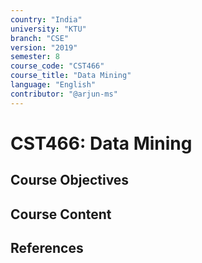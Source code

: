 ```yaml
---
country: "India"
university: "KTU"
branch: "CSE"
version: "2019"
semester: 8
course_code: "CST466"
course_title: "Data Mining"
language: "English"
contributor: "@arjun-ms"
---
```


# CST466: Data Mining

## Course Objectives
<!-- Add your objectives here -->

## Course Content
<!-- Add your syllabus content here -->

## References
<!-- Add reference books here -->
